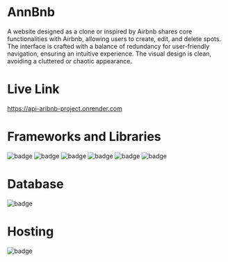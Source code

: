 # AnnBnb

A website designed as a clone or inspired by Airbnb shares core functionalities with Airbnb, allowing users to create, edit, and delete spots. 
The interface is crafted with a balance of redundancy for user-friendly navigation, ensuring an intuitive experience.
The visual design is clean, avoiding a cluttered or chaotic appearance.

# Live Link
https://api-aribnb-project.onrender.com

# Frameworks and Libraries
<div id="badges">
  <img src="https://img.shields.io/badge/javascript-%23323330.svg?style=for-the-badge&logo=javascript&logoColor=%23F7DF1E" alt="badge"/>
  <img src="https://img.shields.io/badge/express.js-%23404d59.svg?style=for-the-badge&logo=express&logoColor=%2361DAFB" alt="badge"/>
  <img src="https://img.shields.io/badge/Sequelize-52B0E7?style=for-the-badge&logo=Sequelize&logoColor=white)" alt="badge"/>
  <img src="https://img.shields.io/badge/react-%2320232a.svg?style=for-the-badge&logo=react&logoColor=%2361DAFB" alt="badge"/>
  <img src="https://img.shields.io/badge/redux-%23593d88.svg?style=for-the-badge&logo=redux&logoColor=white" alt="badge"/>
  <img src="https://img.shields.io/badge/css3-%231572B6.svg?style=for-the-badge&logo=css3&logoColor=white)" alt="badge"/>
</div>

# Database
<div>
  <img src="(https://img.shields.io/badge/postgres-%23316192.svg?style=for-the-badge&logo=postgresql&logoColor=white" alt="badge"/>
</div>

# Hosting
<div>
  <img src="https://img.shields.io/badge/Render-%46E3B7.svg?style=for-the-badge&logo=render&logoColor=white" alt="badge"/>
</div>

